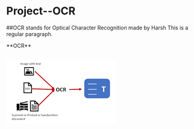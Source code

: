# Project--OCR
##OCR stands for Optical Character Recognition made by Harsh
This is a regular paragraph.

<table>
    **OCR**
</table>
<img src="Images/ocr.png">


